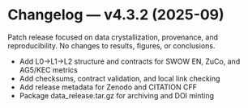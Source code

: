 # Changelog — v4.3.2 (2025-09)

Patch release focused on data crystallization, provenance, and reproducibility. No changes to results, figures, or conclusions.

- Add L0→L1→L2 structure and contracts for SWOW EN, ZuCo, and AG5/KEC metrics
- Add checksums, contract validation, and local link checking
- Add release metadata for Zenodo and CITATION CFF
- Package data_release.tar.gz for archiving and DOI minting
